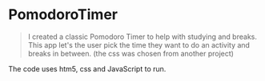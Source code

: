 # PomodoroTimer

> I created a classic Pomodoro Timer to help with studying and breaks. This app let's the user pick the time they want to do an activity and breaks in between. (the css was chosen from another project)

The code uses htm5, css and JavaScript to run. 